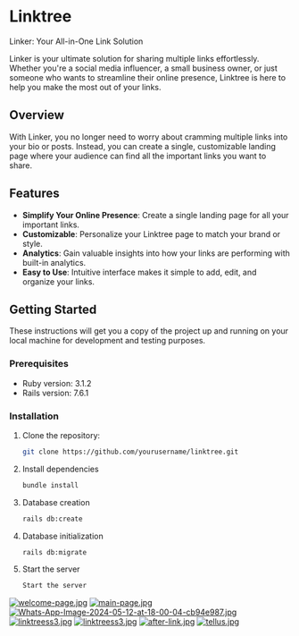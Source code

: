 # Linktree

Linker: Your All-in-One Link Solution

Linker is your ultimate solution for sharing multiple links effortlessly. Whether you're a social media influencer, a small business owner, or just someone who wants to streamline their online presence, Linktree is here to help you make the most out of your links.


## Overview

With Linker, you no longer need to worry about cramming multiple links into your bio or posts. Instead, you can create a single, customizable landing page where your audience can find all the important links you want to share.

## Features

- **Simplify Your Online Presence**: Create a single landing page for all your important links.
- **Customizable**: Personalize your Linktree page to match your brand or style.
- **Analytics**: Gain valuable insights into how your links are performing with built-in analytics.
- **Easy to Use**: Intuitive interface makes it simple to add, edit, and organize your links.

## Getting Started

These instructions will get you a copy of the project up and running on your local machine for development and testing purposes.

### Prerequisites

- Ruby version: 3.1.2
- Rails version: 7.6.1

### Installation

1. Clone the repository:

   ```bash
   git clone https://github.com/yourusername/linktree.git

2. Install dependencies
     ```bash
     bundle install
3. Database creation
      ```bash
      rails db:create
4. Database initialization
      ```bash
      rails db:migrate
5. Start the server
      ```bash
      Start the server

[![welcome-page.jpg](https://i.postimg.cc/rmTNk245/welcome-page.jpg)](https://postimg.cc/hJCdLwpG)
[![main-page.jpg](https://i.postimg.cc/26xFj9dM/main-page.jpg)](https://postimg.cc/KkRgJNHD)
[![Whats-App-Image-2024-05-12-at-18-00-04-cb94e987.jpg](https://i.postimg.cc/hP2y1vd6/Whats-App-Image-2024-05-12-at-18-00-04-cb94e987.jpg)](https://postimg.cc/VdbWYY4W)
[![linktreess3.jpg](https://i.postimg.cc/28STyYKw/linktreess3.jpg)](https://postimg.cc/gr13tCdX)
[![linktreess3.jpg](https://i.postimg.cc/28STyYKw/linktreess3.jpg)](https://postimg.cc/gr13tCdX)
[![after-link.jpg](https://i.postimg.cc/Dy0dFgSp/after-link.jpg)](https://postimg.cc/hfF71VbV)
[![tellus.jpg](https://i.postimg.cc/mZXCdHmY/tellus.jpg)](https://postimg.cc/nMmXrCbr)


